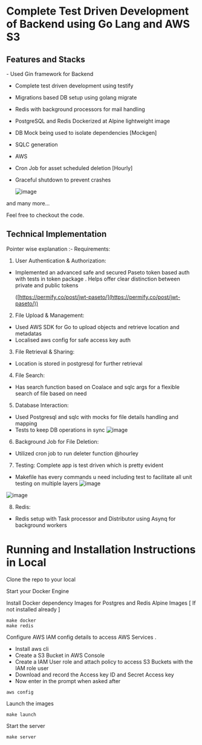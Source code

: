 <h1>Complete Test Driven Development of Backend using Go Lang and AWS  S3 </h1>

<h2>Features and Stacks </h2>
- Used Gin framework for Backend 

- Complete test driven development using testify
  
- Migrations based DB setup using golang migrate

- Redis with background processors for mail handling
  
- PostgreSQL and Redis  Dockerized at Alpine lightweight image
  
- DB Mock being used to isolate dependencies  [Mockgen]
  
- SQLC generation

- AWS
  
- Cron Job for asset scheduled deletion [Hourly]

- Graceful shutdown to prevent crashes

  ![image](https://github.com/user-attachments/assets/863abb2f-b24f-4fdd-949d-fdb817ebfd82)

  
 and many more...

 Feel free to checkout the code.

<h2>Technical Implementation</h2>

Pointer wise explanation :-
Requirements:
1. User Authentication & Authorization:
- Implemented an advanced safe and secured Paseto token based auth with tests in token package . Helps offer clear distinction between private and public tokens

  ([https://permify.co/post/jwt-paseto/](https://permify.co/post/jwt-paseto/))

2. File Upload & Management:
- Used AWS SDK for Go to upload objects and retrieve location and metadatas
- Localised aws config for safe access key auth
  

3. File Retrieval & Sharing:
- Location is stored in postgresql for further retrieval

4. File Search:
- Has search function based on Coalace and sqlc args for a flexible search of file based on need


5. Database Interaction:
- Used Postgresql and sqlc with mocks for file details handling and mapping
- Tests to keep DB operations in sync
![image](https://github.com/user-attachments/assets/cb518360-bda3-4172-906a-19a7522ebf66)


6. Background Job for File Deletion:
- Utilized cron job to run deleter function @hourley

7. Testing:
Complete app is test driven which is pretty evident
- Makefile has every commands u need including test to facilitate all unit testing on multiple layers
![image](https://github.com/user-attachments/assets/9461ed0e-361e-4b58-8f2f-769571bb20fc)

![image](https://github.com/user-attachments/assets/84753341-6363-4781-9c7e-365bac68faa9)

8. Redis:
- Redis setup with Task processor and Distributor using Asynq for background workers
  
<h1> Running and Installation Instructions in Local </h2>

Clone the repo to your local

Start your Docker Engine 

Install Docker dependency Images for Postgres and Redis Alpine Images [ If not installed already ] 
```code
make docker
make redis
```

Configure AWS IAM config details to access AWS Services .
- Install aws cli
- Create a S3 Bucket in AWS Console
- Create a IAM User role and attach policy to access S3 Buckets with the IAM role user
- Download and record the Access key ID and Secret Access key
- Now enter in the prompt when asked after 
```code
aws config
```

Launch the images
```code
make launch
```
Start the server
```code
make server
```










